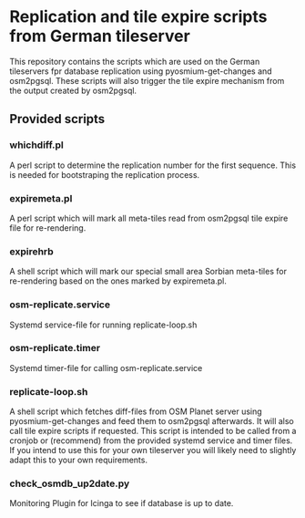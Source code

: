 # Replication and tile expire scripts from German tileserver

This repository contains the scripts which are used on the German
tileservers fpr database replication using pyosmium-get-changes and
osm2pgsql. These scripts will also trigger the tile expire mechanism from
the output created by osm2pgsql.

## Provided scripts

### whichdiff.pl
A perl script to determine the replication number for the first sequence.
This is needed for bootstraping the replication process.

### expiremeta.pl
A perl script which will mark all meta-tiles read from osm2pgsql tile expire
file for re-rendering.

### expirehrb
A shell script which will mark our special small area Sorbian meta-tiles for re-rendering
based on the ones marked by expiremeta.pl.

### osm-replicate.service
Systemd service-file for running replicate-loop.sh

### osm-replicate.timer
Systemd timer-file for calling osm-replicate.service

### replicate-loop.sh

A shell script which fetches diff-files from OSM Planet server using pyosmium-get-changes
and feed them to osm2pgsql afterwards. It will also call tile expire scripts
if requested. This script is intended to be called from a cronjob or
(recommend) from the provided systemd service and timer files. If you
intend to use this for your own tileserver you will likely need to slightly adapt
this to your own requirements.

### check_osmdb_up2date.py

Monitoring Plugin for Icinga to see if database is up to date.
